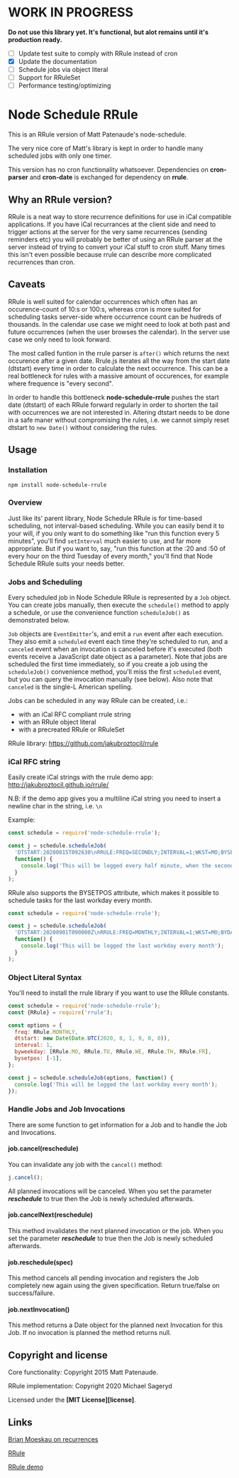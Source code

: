 # WORK IN PROGRESS

**Do not use this library yet. It's functional, but alot remains until it's production ready.**

- [ ] Update test suite to comply with RRule instead of cron
- [x] Update the documentation
- [ ] Schedule jobs via object literal
- [ ] Support for RRuleSet
- [ ] Performance testing/optimizing

# Node Schedule RRule

This is an RRule version of Matt Patenaude's node-schedule.

The very nice core of Matt's library is kept in order to handle many scheduled jobs with only one timer.

This version has no cron functionality whatsoever. Dependencies on **cron-parser** and **cron-date** is exchanged for dependency on **rrule**.

## Why an RRule version?

RRule is a neat way to store recurrence definitions for use in iCal compatible applications. If you have iCal recurrances at the client side and need to trigger actions at the server for the very same recurrences (sending reminders etc) you will probably be better of using an RRule parser at the server instead of trying to convert your iCal stuff to cron stuff. Many times this isn't even possible because rrule can describe more complicated recurrences than cron.

## Caveats

RRule is well suited for calendar occurrences which often has an occurence-count of 10:s or 100:s, whereas cron is more suited for scheduling tasks server-side where occurrence count can be hudreds of thousands. In the calendar use case we might need to look at both past and future occurrences (when the user browses the calendar). In the server use case we only need to look forward.

The most called funtion in the rrule parser is `after()` which returns the next occurence after a given date. Rrule.js iterates all the way from the start date (dtstart) every time in order to calculate the next occurrence. This can be a real bottleneck for rules with a massive amount of occurences, for example where frequence is "every second".

In order to handle this bottleneck **node-schedule-rrule** pushes the start date (dtstart) of each RRule forward regularly in order to shorten the tail with occurrences we are not interested in. Altering dtstart needs to be done in a safe maner without compromising the rules, i.e. we cannot simply reset dtstart to `new Date()` without considering the rules.

## Usage

### Installation

```
npm install node-schedule-rrule
```

### Overview

Just like its' parent library, Node Schedule RRule is for time-based scheduling, not interval-based scheduling. While you can easily bend it to your will, if you only want to do something like "run this function every 5 minutes", you'll find `setInterval` much easier to use, and far more appropriate. But if you want to, say, "run this function at the :20
and :50 of every hour on the third Tuesday of every month," you'll find that Node Schedule RRule suits your needs better.

### Jobs and Scheduling

Every scheduled job in Node Schedule RRule is represented by a `Job` object. You can
create jobs manually, then execute the `schedule()` method to apply a schedule,
or use the convenience function `scheduleJob()` as demonstrated below.

`Job` objects are `EventEmitter`'s, and emit a `run` event after each execution.
They also emit a `scheduled` event each time they're scheduled to run, and a
`canceled` event when an invocation is canceled before it's executed (both events
receive a JavaScript date object as a parameter). Note that jobs are scheduled the
first time immediately, so if you create a job using the `scheduleJob()`
convenience method, you'll miss the first `scheduled` event, but you can query the
invocation manually (see below). Also note that `canceled` is the single-L American
spelling.

Jobs can be scheduled in any way RRule can be created, i.e.:

- with an iCal RFC compliant rrule string
- with an RRule object literal
- with a precreated RRule or RRuleSet

RRule library: https://github.com/jakubroztocil/rrule

### iCal RFC string

Easily create iCal strings with the rrule demo app: http://jakubroztocil.github.io/rrule/

N.B: if the demo app gives you a multiline iCal string you need to insert a newline char in the string, i.e. `\n`

Example:

```js
const schedule = require('node-schedule-rrule');

const j = schedule.scheduleJob(
  'DTSTART:20200815T092630\nRRULE:FREQ=SECONDLY;INTERVAL=1;WKST=MO;BYSECOND=30',
  function() {
    console.log('This will be logged every half minute, when the second hand is at 30');
  }
);
```

RRule also supports the BYSETPOS attribute, which makes it possible to schedule tasks for the last workday every month.

```js
const schedule = require('node-schedule-rrule');

const j = schedule.scheduleJob(
  'DTSTART:20200901T090000Z\nRRULE:FREQ=MONTHLY;INTERVAL=1;WKST=MO;BYDAY=MO,TU,WE,TH,FR;BYSETPOS=-1',
  function() {
    console.log('This will be logged the last workday every month');
  }
);
```

### Object Literal Syntax

You'll need to install the rrule library if you want to use the RRule constants.

```js
const schedule = require('node-schedule-rrule');
const {RRule} = require('rrule');

const options = {
  freq: RRule.MONTHLY,
  dtstart: new Date(Date.UTC(2020, 8, 1, 9, 0, 0)),
  interval: 1,
  byweekday: [RRule.MO, RRule.TU, RRule.WE, RRule.TH, RRule.FR],
  bysetpos: [-1],
};

const j = schedule.scheduleJob(options, function() {
  console.log('This will be logged the last workday every month');
});
```

### Handle Jobs and Job Invocations

There are some function to get information for a Job and to handle the Job and
Invocations.

#### job.cancel(reschedule)

You can invalidate any job with the `cancel()` method:

```js
j.cancel();
```

All planned invocations will be canceled. When you set the parameter **_reschedule_**
to true then the Job is newly scheduled afterwards.

#### job.cancelNext(reschedule)

This method invalidates the next planned invocation or the job.
When you set the parameter **_reschedule_** to true then the Job is newly scheduled
afterwards.

#### job.reschedule(spec)

This method cancels all pending invocation and registers the Job completely new again using the given specification.
Return true/false on success/failure.

#### job.nextInvocation()

This method returns a Date object for the planned next Invocation for this Job. If no invocation is planned the method returns null.

## Copyright and license

Core functionality: Copyright 2015 Matt Patenaude.

RRule implementation: Copyright 2020 Michael Sageryd

Licensed under the **[MIT License][license]**.

## Links

[Brian Moeskau on recurrences](https://github.com/bmoeskau/Extensible/blob/master/recurrence-overview.md)

[RRule](https://github.com/jakubroztocil/rrule)

[RRule demo](http://jakubroztocil.github.io/rrule/)
